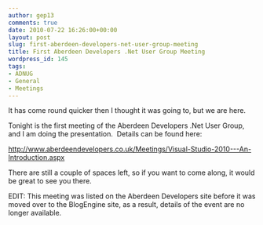 ```yaml
---
author: gep13
comments: true
date: 2010-07-22 16:26:00+00:00
layout: post
slug: first-aberdeen-developers-net-user-group-meeting
title: First Aberdeen Developers .Net User Group Meeting
wordpress_id: 145
tags:
- ADNUG
- General
- Meetings
---
```


It has come round quicker then I thought it was going to, but we are here.

Tonight is the first meeting of the Aberdeen Developers .Net User Group, and I am doing the presentation.  Details can be found here:

http://www.aberdeendevelopers.co.uk/Meetings/Visual-Studio-2010---An-Introduction.aspx

There are still a couple of spaces left, so if you want to come along, it would be great to see you there.

EDIT: This meeting was listed on the Aberdeen Developers site before it was moved over to the BlogEngine site, as a result, details of the event are no longer available.
